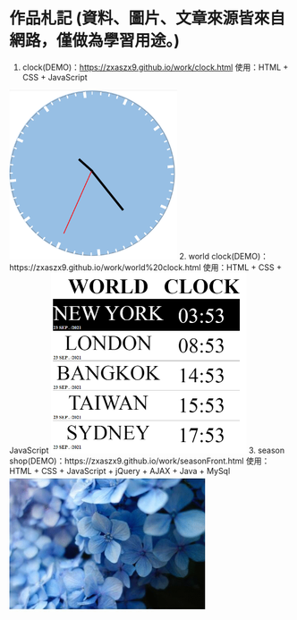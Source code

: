 # 作品札記  (資料、圖片、文章來源皆來自網路，僅做為學習用途。)
1. clock(DEMO)：https://zxaszx9.github.io/work/clock.html 
   使用：HTML + CSS + JavaScript  
<img alt="clock" width="300" src="https://github.com/zxaszx9/work/blob/gh-pages/img/season/Clock.png">
2. world clock(DEMO)：https://zxaszx9.github.io/work/world%20clock.html  
   使用：HTML + CSS + JavaScript  
<img alt="WorldClock" width="350" src="https://github.com/zxaszx9/work/blob/gh-pages/img/season/WorldClock.png">
3. season shop(DEMO)：https://zxaszx9.github.io/work/seasonFront.html  
   使用：HTML + CSS + JavaScript + jQuery + AJAX + Java + MySql  
<img alt="seasonshop" width="350" src="https://github.com/zxaszx9/work/blob/gh-pages/img/season/seasonshop.gif">
